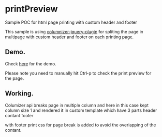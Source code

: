 # printPreview
Sample POC for html page printing with custom header and footer

This sample is using [columnizer-jquery-plugin](http://welcome.totheinter.net/columnizer-jquery-plugin/) for spliting the page in multipage with custom header and footer on each printing page.


## Demo.

Check [here](http://jeshu.github.io/printPreview/) for the demo.

Please note you need to manually hit Ctrl-p to check the print preview for the page.

## Working.
Columizer api breaks page in multiple column and here in this case kept column size 1 and rendered it in custom template which have 3 parts
	header
	contant
	footer

with footer print css for page break is added to avoid the overlapping of the contant. 